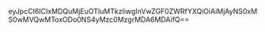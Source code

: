 eyJpcCI6ICIxMDQuMjEuOTIuMTkzIiwgInVwZGF0ZWRfYXQiOiAiMjAyNS0xMS0wMVQwMToxODo0NS4yMzc0MzgrMDA6MDAifQ==